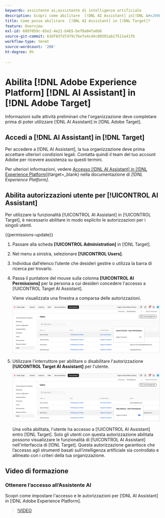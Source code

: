 ```yaml
---
keywords: assistente ai;assistente di intelligenza artificiale
description: Scopri come abilitare  [!DNL AI Assistant] in[!DNL &#x200B; Adobe Target].
title: Come posso abilitare  [!DNL AI Assistant] in [!DNL Target]?
feature: Overview
exl-id: 6897059c-65e2-4e21-b4b5-bef0a04fa6b6
source-git-commit: 63df83fd7479c7be7e4cd4c08501ab17511a41fb
workflow-type: tm+mt
source-wordcount: '206'
ht-degree: 0%

---
```


# Abilita [!DNL Adobe Experience Platform] [!DNL AI Assistant] in [!DNL Adobe Target]

Informazioni sulle attività preliminari che l&#39;organizzazione deve completare prima di poter utilizzare [!DNL AI Assistant] in [!DNL Adobe Target].

## Accedi a [!DNL AI Assistant] in [!DNL Target]

Per accedere a [!DNL AI Assistant], la tua organizzazione deve prima accettare ulteriori condizioni legali. Contatta quindi il team del tuo account Adobe per ricevere assistenza su questi termini.

Per ulteriori informazioni, vedere [Accesso [!DNL AI Assistant] in [!DNL Experience Platform]](https://experienceleague.adobe.com/it/docs/experience-platform/ai-assistant/access){target=_blank} nella documentazione di *[!DNL Experience Platform]*.

## Abilita autorizzazioni utente per [!UICONTROL AI Assistant]

Per utilizzare la funzionalità [!UICONTROL AI Assistant] in [!UICONTROL Target], è necessario abilitare in modo esplicito le autorizzazioni per i singoli utenti.

{{permissions-update}}

1. Passare alla scheda **[!UICONTROL Administration]** in [!DNL Target].
1. Nel menu a sinistra, selezionare **[!UICONTROL Users]**.
1. Individua dall’elenco l’utente che desideri gestire o utilizza la barra di ricerca per trovarlo.
1. Passa il puntatore del mouse sulla colonna **[!UICONTROL AI Permissions]** per la persona a cui desideri concedere l&#39;accesso a [!UICONTROL Target AI Assistant].

   Viene visualizzata una finestra a comparsa delle autorizzazioni.

   ![Impostazioni dell&#39;Assistente AI](/help/main/c-intro/assets/ai-pop-up2.png)

1. Utilizzare l&#39;interruttore per abilitare o disabilitare l&#39;autorizzazione **[!UICONTROL Target AI Assistant]** per l&#39;utente.

   ![Finestra a comparsa Autorizzazioni Assistente AI](/help/main/c-intro/assets/ai-pop-up.png)

   Una volta abilitata, l&#39;utente ha accesso a [!UICONTROL AI Assistant] entro [!DNL Target]. Solo gli utenti con questa autorizzazione abilitata possono visualizzare le funzionalità di [!UICONTROL AI Assistant] nell&#39;interfaccia di [!DNL Target]. Questa autorizzazione garantisce che l’accesso agli strumenti basati sull’intelligenza artificiale sia controllato e allineato con i criteri della tua organizzazione.

## Video di formazione

### Ottenere l’accesso all’Assistente AI

Scopri come impostare l&#39;accesso e le autorizzazioni per [!DNL AI Assistant] in [!DNL Adobe Experience Platform].

>[!VIDEO](https://video.tv.adobe.com/v/3475927/?captions=ita&learn=on&#x26;enablevpops)
